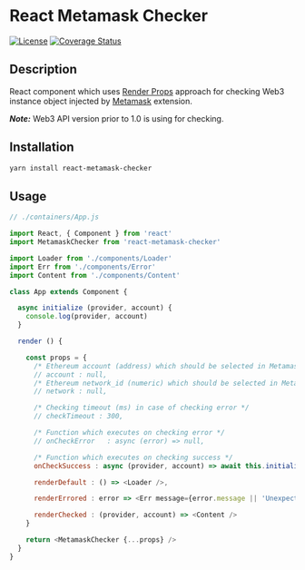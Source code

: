 # React Metamask Checker

[![License](https://img.shields.io/badge/License-MIT-000000.svg)](https://opensource.org/licenses/MIT)
[![Coverage Status](https://coveralls.io/repos/github/LordotU/react-metamask-checker/badge.svg)](https://coveralls.io/github/LordotU/react-metamask-checker)

## Description

React component which uses [Render Props](https://reactjs.org/docs/render-props.html) approach for checking Web3 instance object injected by [Metamask](https://metamask.io/) extension.

***Note:*** Web3 API version prior to 1.0 is using for checking.

## Installation

```bash
yarn install react-metamask-checker
```

[//]: # ("## Test")
[//]: # ("")
[//]: # ("```bash")
[//]: # ("# Coming soon...")
[//]: # ("```")

## Usage

```javascript
// ./containers/App.js

import React, { Component } from 'react'
import MetamaskChecker from 'react-metamask-checker'

import Loader from './components/Loader'
import Err from './components/Error'
import Content from './components/Content'

class App extends Component {

  async initialize (provider, account) {
    console.log(provider, account)
  }

  render () {

    const props = {
      /* Ethereum account (address) which should be selected in Metamask */
      // account : null,
      /* Ethereum network_id (numeric) which should be selected in Metamask */
      // network : null,

      /* Checking timeout (ms) in case of checking error */
      // checkTimeout : 300,

      /* Function which executes on checking error */
      // onCheckError   : async (error) => null,

      /* Function which executes on checking success */
      onCheckSuccess : async (provider, account) => await this.initialize(provider, account),

      renderDefault : () => <Loader />,

      renderErrored : error => <Err message={error.message || 'Unexpected error'} />,

      renderChecked : (provider, account) => <Content />
    }

    return <MetamaskChecker {...props} />
  }
}
```
